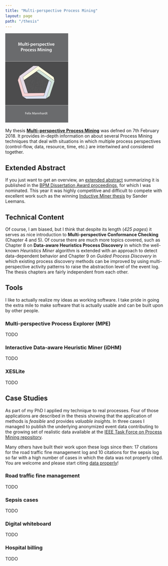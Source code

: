 ```yaml
---
title: "Multi-perspective Process Mining"
layout: page
path: "/thesis"
---
```


![PhD thesis -- Multi-perspective Process Mining](./mannhardt-cover-front.png)  

My thesis [**Multi-perspective Process Mining**](https://research.tue.nl/en/publications/multi-perspective-process-mining) was defned on 7th February 2018. It provides in-depth information on about several Process Mining techniques that deal with situations in which multiple process perspectives (control-flow, data, resource, time, etc.) are intertwined and considered together. 

## Extended Abstract

If you just want to get an overview, an [extended abstract](http://ceur-ws.org/Vol-2196/BPM_2018_paper_9.pdf) summarizing it is published in the [BPM Dissertation Award proceedings](http://ceur-ws.org/Vol-2196/), for which I was nominated. This year it was highly competitive and difficult to compete with excellent work such as the winning [Inductive Miner thesis](http://ceur-ws.org/Vol-2196/BPM_2018_paper_10.pdf) by Sander Leemans.

## Technical Content

Of course, I am biased, but I think that despite its length (*425 pages*) it serves as nice introduction to **Multi-perspective Conformance Checking** (Chapter 4 and 5). Of course there are much more topics covered, such as Chapter 8 on **Data-aware Heuristics Process Discovery** in which the well-known *Heuristics Miner* algorithm is extended with an approach to detect data-dependent behavior and Chapter 9 on *Guided Process Discovery* in which existing process discovery methods can be improved by using multi-perspective activity patterns to raise the abstraction level of the event log. The thesis chapters are fairly independent from each other.

## Tools

I like to actually realize my ideas as working software. I take pride in going the extra mile to make software that is actually usable and can be built upon by other people. 

### Multi-perspective Process Explorer (MPE)

TODO

### Interactive Data-aware Heuristic Miner (iDHM)

TODO

### XESLite

TODO

## Case Studies

As part of my PhD I applied my technique to real processes. Four of those applications are described in the thesis showing that the application of methods is *feasible* and provides *valuable insights*. In three cases I managed to publish the underlying anonymized event data contributing to the growing set of realistic data available at the [IEEE Task Force on Process Mining repository](https://data.4tu.nl/repository/collection:event_logs). 

Many others have built their work upon these logs since then: 17 citations for the road traffic fine management log and 10 citations for the sepsis log so far with a high number of cases in which the data was not properly cited. You are welcome and please start citing [data properly](http://datacite.org/whycitedata)!

### Road traffic fine management

TODO

### Sepsis cases

TODO

### Digital whiteboard

TODO

### Hospital billing

TODO
